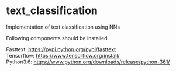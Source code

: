 # text_classification
Implementation of text classification using NNs <br />

Following components should be installed.<br />

Fasttext: https://pypi.python.org/pypi/fasttext <br />
Tensorflow: https://www.tensorflow.org/install/ <br />
Python3.6: https://www.python.org/downloads/release/python-361/

